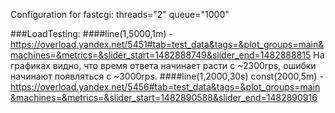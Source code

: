 Configuration for fastcgi: threads="2" queue="1000"

###LoadTesting:
####line(1,5000,1m) - https://overload.yandex.net/5451#tab=test_data&tags=&plot_groups=main&machines=&metrics=&slider_start=1482888749&slider_end=1482888815
На графиках видно, что время ответа начинает расти с ~2300rps, ошибки начинают появляться с ~3000rps.
####line(1,2000,30s) const(2000,5m) - https://overload.yandex.net/5456#tab=test_data&tags=&plot_groups=main&machines=&metrics=&slider_start=1482890588&slider_end=1482890916
